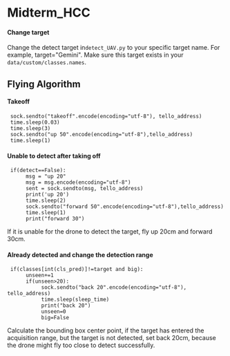 # Midterm_HCC

#### Change target
Change the detect target in`detect_UAV.py` to your specific target name. For example, target="Gemini".
Make sure this target exists in your `data/custom/classes.names`.

## Flying Algorithm
#### Takeoff
     sock.sendto("takeoff".encode(encoding="utf-8"), tello_address)
     time.sleep(0.03)
     time.sleep(3)
     sock.sendto("up 50".encode(encoding="utf-8"),tello_address)
     time.sleep(1)
#### Unable to detect after taking off
     if(detect==False):
          msg = "up 20"
          msg = msg.encode(encoding="utf-8")
          sent = sock.sendto(msg, tello_address)
          print('up 20')
          time.sleep(2)
          sock.sendto("forward 50".encode(encoding="utf-8"),tello_address)
          time.sleep(1)
          print("forward 30")
If it is unable for the drone to detect the target, fly up 20cm and forward 30cm.

#### Already detected and change the detection range
     if(classes[int(cls_pred)]!=target and big):
          unseen+=1
          if(unseen>20):
               sock.sendto("back 20".encode(encoding="utf-8"), tello_address)
               time.sleep(sleep_time)
               print("back 20")
               unseen=0
               big=False
Calculate the bounding box center point, if the target has entered the acquisition range, 
but the target is not detected, set back 20cm, 
because the drone might fly too close to detect successfully.

